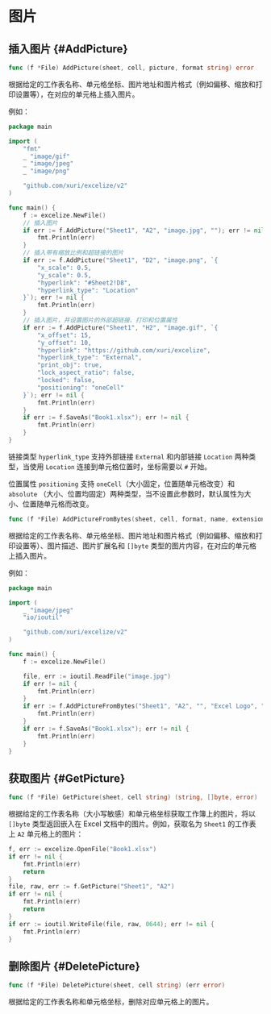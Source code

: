 # 图片

## 插入图片 {#AddPicture}

```go
func (f *File) AddPicture(sheet, cell, picture, format string) error
```

根据给定的工作表名称、单元格坐标、图片地址和图片格式（例如偏移、缩放和打印设置等），在对应的单元格上插入图片。

例如：

```go
package main

import (
    "fmt"
    _ "image/gif"
    _ "image/jpeg"
    _ "image/png"

    "github.com/xuri/excelize/v2"
)

func main() {
    f := excelize.NewFile()
    // 插入图片
    if err := f.AddPicture("Sheet1", "A2", "image.jpg", ""); err != nil {
        fmt.Println(err)
    }
    // 插入带有缩放比例和超链接的图片
    if err := f.AddPicture("Sheet1", "D2", "image.png", `{
        "x_scale": 0.5,
        "y_scale": 0.5,
        "hyperlink": "#Sheet2!D8",
        "hyperlink_type": "Location"
    }`); err != nil {
        fmt.Println(err)
    }
    // 插入图片，并设置图片的外部超链接、打印和位置属性
    if err := f.AddPicture("Sheet1", "H2", "image.gif", `{
        "x_offset": 15,
        "y_offset": 10,
        "hyperlink": "https://github.com/xuri/excelize",
        "hyperlink_type": "External",
        "print_obj": true,
        "lock_aspect_ratio": false,
        "locked": false,
        "positioning": "oneCell"
    }`); err != nil {
        fmt.Println(err)
    }
    if err := f.SaveAs("Book1.xlsx"); err != nil {
        fmt.Println(err)
    }
}
```

链接类型 `hyperlink_type` 支持外部链接 `External` 和内部链接 `Location` 两种类型，当使用 `Location` 连接到单元格位置时，坐标需要以 `#` 开始。

位置属性 `positioning` 支持 `oneCell`（大小固定，位置随单元格改变）和 `absolute` （大小、位置均固定）两种类型，当不设置此参数时，默认属性为大小、位置随单元格而改变。

```go
func (f *File) AddPictureFromBytes(sheet, cell, format, name, extension string, file []byte) error
```

根据给定的工作表名称、单元格坐标、图片地址和图片格式（例如偏移、缩放和打印设置等）、图片描述、图片扩展名和 `[]byte` 类型的图片内容，在对应的单元格上插入图片。

例如：

```go
package main

import (
    _ "image/jpeg"
    "io/ioutil"

    "github.com/xuri/excelize/v2"
)

func main() {
    f := excelize.NewFile()

    file, err := ioutil.ReadFile("image.jpg")
    if err != nil {
        fmt.Println(err)
    }
    if err := f.AddPictureFromBytes("Sheet1", "A2", "", "Excel Logo", ".jpg", file); err != nil {
        fmt.Println(err)
    }
    if err := f.SaveAs("Book1.xlsx"); err != nil {
        fmt.Println(err)
    }
}
```

## 获取图片 {#GetPicture}

```go
func (f *File) GetPicture(sheet, cell string) (string, []byte, error)
```

根据给定的工作表名称（大小写敏感）和单元格坐标获取工作簿上的图片，将以 `[]byte` 类型返回嵌入在 Excel 文档中的图片。例如，获取名为 `Sheet1` 的工作表上 `A2` 单元格上的图片：

```go
f, err := excelize.OpenFile("Book1.xlsx")
if err != nil {
    fmt.Println(err)
    return
}
file, raw, err := f.GetPicture("Sheet1", "A2")
if err != nil {
    fmt.Println(err)
    return
}
if err := ioutil.WriteFile(file, raw, 0644); err != nil {
    fmt.Println(err)
}
```

## 删除图片 {#DeletePicture}

```go
func (f *File) DeletePicture(sheet, cell string) (err error)
```

根据给定的工作表名称和单元格坐标，删除对应单元格上的图片。
